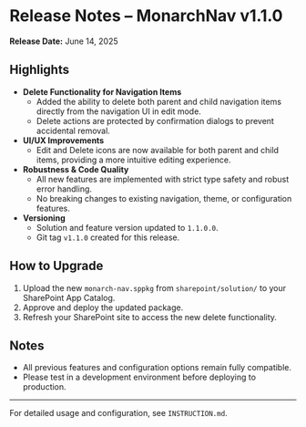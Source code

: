 # Release Notes – MonarchNav v1.1.0

**Release Date:** June 14, 2025

## Highlights
- **Delete Functionality for Navigation Items**
  - Added the ability to delete both parent and child navigation items directly from the navigation UI in edit mode.
  - Delete actions are protected by confirmation dialogs to prevent accidental removal.
- **UI/UX Improvements**
  - Edit and Delete icons are now available for both parent and child items, providing a more intuitive editing experience.
- **Robustness & Code Quality**
  - All new features are implemented with strict type safety and robust error handling.
  - No breaking changes to existing navigation, theme, or configuration features.
- **Versioning**
  - Solution and feature version updated to `1.1.0.0`.
  - Git tag `v1.1.0` created for this release.

## How to Upgrade
1. Upload the new `monarch-nav.sppkg` from `sharepoint/solution/` to your SharePoint App Catalog.
2. Approve and deploy the updated package.
3. Refresh your SharePoint site to access the new delete functionality.

## Notes
- All previous features and configuration options remain fully compatible.
- Please test in a development environment before deploying to production.

---
For detailed usage and configuration, see `INSTRUCTION.md`.
